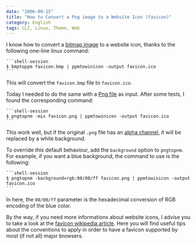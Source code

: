 ```yaml
---
date: "2006-09-15"
title: "How to Convert a Png image to a Website Icon (favicon)"
category: English
tags: CLI, Linux, Theme, Web
---
```


I know how to convert a [bitmap image](https://en.wikipedia.org/wiki/Windows_bitmap) to a website icon, thanks to the following one-line linux command:

    ```shell-session
    $ bmptoppm favicon.bmp | ppmtowinicon -output favicon.ico
    ```

This will convert the `favicon.bmp` file to `favicon.ico`.

Today I needed to do the same with a [Png file](https://en.wikipedia.org/wiki/Png) as input. After some tests, I found the corresponding command:

    ```shell-session
    $ pngtopnm -mix favicon.png | ppmtowinicon -output favicon.ico
    ```

This work well, but if the original `.png` file has an [alpha channel](https://en.wikipedia.org/wiki/Alpha_channel), it will be replaced by a white background.

To override this default behaviour, add the `background` option to `pngtopnm`. For example, if you want a blue background, the command to use is the following:

    ```shell-session
    $ pngtopnm -background=rgb:00/00/ff favicon.png | ppmtowinicon -output favicon.ico
    ```

In here, the `00/00/ff` parameter is the hexadecimal conversion of RGB encoding of the blue color.

By the way, if you need more informations about website icons, I advise you to take a look at the [favicon wikipedia article](https://en.wikipedia.org/wiki/Favicon). Here you will find useful tips about the conventions to apply in order to have a favicon supported by most (if not all) major browsers.
